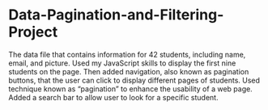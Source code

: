 # Data-Pagination-and-Filtering-Project
The data file that contains information for 42 students, including name, email, and picture. Used my JavaScript skills to display the first nine students on the page. Then added navigation, also known as pagination buttons, that the user can click to display different pages of students. 
 Used technique known as “pagination” to enhance the usability of a web page. Added a search bar to allow user to look for a specific student. 
